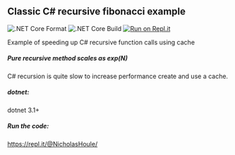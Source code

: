 ## Classic C# recursive fibonacci example

![.NET Core Format](https://github.com/nicholashoule/csFibbCache/workflows/.NET%20Core%20Format/badge.svg?branch=master)
![.NET Core Build](https://github.com/nicholashoule/csFibbCache/workflows/.NET%20Core%20Build/badge.svg?branch=master)
[![Run on Repl.it](https://repl.it/badge/github/nicholashoule/csFibbCache)](https://repl.it/github/nicholashoule/csFibbCache)

Example of speeding up C# recursive function calls using cache

##### Pure recursive method scales as exp(N)

C# recursion is quite slow to increase performance create and use a cache.

##### dotnet:

dotnet 3.1+

##### Run the code:
https://repl.it/@NicholasHoule/
